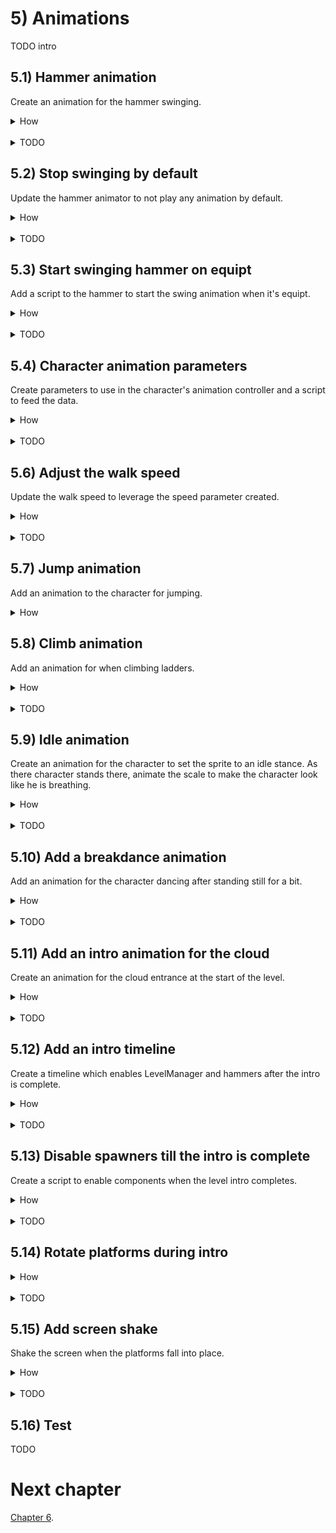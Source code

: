 # 5) Animations 

TODO intro


## 5.1) Hammer animation 

Create an animation for the hammer swinging.

<details><summary>How</summary>

 - Open menu Window -> Animation.
 - Select a hammer.
 - Click create, save as Assets/Animations/**HammerSwing**.

<img src="http://i.imgur.com/Kokz29S.png" width=300px />

 - Click the red record button.

<img src="http://i.imgur.com/bha8EJC.png" width=150px />


 - Modify the rotation, then set it back to 0, creating a keyframe for the default rotation.
 - Double click under 1:00 to create another keyframe.

<img src="http://i.imgur.com/ZVNovlp.png" width=300px />

 - Switch the current time position (the white line) to 0:10.
 - Change rotation to (0, 0, -90).
 - Click record to stop recording.

<hr></details><br>
<details><summary>TODO</summary>

TODO
 - Click play to preview the hammer swinging, adjust the middle keyframe's position until the hammer has a nice swing, about 0:10.
Hit play and the hammer is swinging in the air.

<hr></details>

## 5.2) Stop swinging by default

Update the hammer animator to not play any animation by default.


<details><summary>How</summary>

 - Open menu Window -> Animator.
 - Select a hammer.
 - Right click -> Create State -> Empty.  
 - Select the box which appeared and in the Inspector name it "Idle".
 - Create new Empty State, name it "Idle".
 - Right click and 'Set as Layer Default State'.

<hr></details><br>
<details><summary>TODO</summary>

TODO

<hr></details>


## 5.3) Start swinging hammer on equipt

Add a script to the hammer to start the swing animation when it's equipt.

<details><summary>How</summary>

 - Create script Code/Components/Effects/**PlayAnimationOnEnable**:

```csharp
using UnityEngine;

[RequireComponent(typeof(Animator))]
public class PlayAnimationOnEnable : MonoBehaviour
{
  [SerializeField]
  string animationToPlay;

  Animator animator;

  protected void Awake()
  {
    animator = GetComponent<Animator>();
  }

  protected void OnEnable()
  {
    animator.Play(animationToPlay);
  }
}
```

 - Add it to a hammer prefab and set the animation to play to "HammerSwing".
 - Disable the PlayAnimationOnEnable component and add it under the hammer component's to enable list.

<hr></details><br>
<details><summary>TODO</summary>

TODO

<hr></details>

## 5.4) Character animation parameters

Create parameters to use in the character's animation controller and a script to feed the data.

<details><summary>How</summary>

 - Open menu Window -> Animator.
 - Select the character's child sprite GameObject.
 - Switch to the 'Parameters' tab on the left.
 - Click the '+' button and select 'Float'.

<img src="http://i.imgur.com/p6F4gHG.png" width=150px />

 - Name the parameter "Speed".
 - Repeat to create:
   - A bool named 'isTouchingFloor'.
   - A bool named 'isClimbing'.
   - A bool named 'hasWeapon'.
 - Create script Code/Components/Animations/**PlayerAnimator**:

```csharp
using UnityEngine;

[RequireComponent(typeof(Rigidbody2D))]
[RequireComponent(typeof(LadderMovement))]
[RequireComponent(typeof(WeaponHolder))]
public class PlayerAnimatorController : MonoBehaviour
{
  Animator animator;

  Rigidbody2D myBody;

  LadderMovement ladderMovement;

  FloorDetector floorDetector;

  WeaponHolder weaponHolder;

  protected void Awake()
  {
    animator = GetComponentInChildren<Animator>();
    myBody = GetComponent<Rigidbody2D>();
    ladderMovement = GetComponent<LadderMovement>();
    floorDetector = GetComponentInChildren<FloorDetector>();
    weaponHolder = GetComponent<WeaponHolder>();
  }

  protected void Update()
  {
    animator.SetFloat("Speed", myBody.velocity.magnitude);
    animator.SetBool("isTouchingFloor", floorDetector.isTouchingFloor);
    animator.SetBool("isClimbing", ladderMovement.isOnLadder);
    animator.SetBool("hasWeapon", weaponHolder.currentWeapon != null);
  }
}
```

 - Add it to the character.

<hr></details><br>
<details><summary>TODO</summary>

Hit play to see the character playing the walk animation only while moving.

<img src="http://i.imgur.com/KZYjZf2.gif" width=150px />


<hr></details>

## 5.6) Adjust the walk speed

Update the walk speed to leverage the speed parameter created.

<details><summary>How</summary>

 - In the Animator for the character, select the 'CharacterWalk' state (the orange box).
 - In the Inspector, under speed check the box near 'Multiplier' to enable a 'Parameter'.
 - Confirm Speed is selected (should be the default).
 - Adjust the 'Speed' to about '.4'

<img src="http://i.imgur.com/9A6mp98.png" width=300px />


<hr></details><br>
<details><summary>TODO</summary>

Now the character's walk animation should align with the moment a little better.  Adjust the value to something you think looks good. However the walk animation also plays while jumping:

<img src="http://i.imgur.com/2dfN2RE.gif" width=150px />

<hr></details>

## 5.7) Jump animation

Add an animation to the character for jumping. 

<details><summary>How</summary>

 - Select the character's sprite and in the Animation window, create a new clip Assets/Animations/**CharacterJump**.
 - Select the sprites for the jump animation. We are using **adverturer_spritesheet_7** and **8**.
 - Drag and drop the sprites onto the Animation timeline.

<img src="http://i.imgur.com/0rHCGDm.gif" width=300px />

 - In the Animator window, select the CharacterJump state and use the Speed paramater times about .05
 - Right click on the 'Any State' box and select 'Make Transition'.
 - An arrow will follow your mouse, click on the CharacterJump state to create the transition.

<img src="http://i.imgur.com/Fl0WTPO.gif" width=300px />

 - Select the transition arrow just created, in the Inspector click the plus to create a new condition.

<img src="http://i.imgur.com/WgOfzQY.png" width=150px />

 - Change the condition to read 'isTouchingFloor false'.
 - Under 'Settings':
   - Change the 'Transition Duration' to 0.
   - Uncheck 'Can Transition to Self'.
 - Create a transition from CharacterJump to CharacterWalk.
 - Select the transition and set the condition to 'isTouchingFloor true'.
 - Uncheck 'Has Exit Time'.
 - Change the 'Transition Duration' to 0.

</details>


## 5.8) Climb animation

Add an animation for when climbing ladders.

<details><summary>How</summary>

 - Create a new animation for the character Assets/Animations/**CharacterClimb**.
 - Drag in the sprites for the climb animation.  We are using **adverturer_spritesheet_5** and **6**.
 - Select the CharacterClimb state and use the Speed paramater times about .1
 - Create a transition from Any State to CharacterClimb.
   - Add a condition 'isClimbing true'.
 - Create a transition from CharacterClimb to CharacterWalk.
   - Uncheck Has Exit Time.
   - Set Transition Duration to 0.
   - Uncheck Can Transition to Self.
   - Add a condition 'isClimbing false'.
 - Select the transition from Any State to CharacterJump
   - Add a condition 'isClimbing false'.


<hr></details><br>
<details><summary>TODO</summary>

TODO

<hr></details>

## 5.9) Idle animation

Create an animation for the character to set the sprite to an idle stance.  As there character stands there, animate the scale to make the character look like he is breathing.

<details><summary>How</summary>

 - Create a new animation for the character Assets/Animations/**CharacterIdle**.
 - Click record
   - Change the 'Sprite' under the character's Sprite Renderer component to an idle stance. We are using **adventurer_tilesheet_0**.
   - Double click to create a keyframe at 1:00.
   - Switch the current time position to 0:30 and set the Transform scale to (1, .95, 1).
   - Switch the time to 1:00 and set the Transform scale to (1, 1, 1).
   - Then stop recording.   
 - In the Animator, create a transition from CharacterWalk to CharacterIdle.
   - Uncheck Has Exit Time.
   - Set transition duration to 0.
   - Add a condition when 'Speed' is 'Less' than '.1'
 - Make a transition from CharacterIdle to CharacterWalk.
   - Uncheck Has Exit Time.
   - Set transition duration to 0.
   - Add a condition for 'Speed' is 'Greater' than '.1'




<hr></details><br>
<details><summary>TODO</summary>

The character's animator controller should look something like this now:

<img src="http://i.imgur.com/VotmF1k.png" width=200px />

Hit play so see the character switch between walking and standing:

<img src="http://i.imgur.com/YjZ1zrE.gif" width=200px />

You can adjust the 'Transition Duration' if you want the character to switch sprites faster or slower.
Hit play, the character should 'walk' as he falls... but once he comes to a complete stop he never starts the walk animation again.


Hit play and note the difference, to help demonstrate what is happening we are using a transition duration of 1 here for both transitions:

<img src="http://i.imgur.com/QV38yfS.gif" width=200px />
<img src="http://i.imgur.com/O7XQUeP.gif" width=150px />

The Animation should now look like this, note the preview of the character's idle sprite and there is no timeline, it is just a single keyframe.

<img src="http://i.imgur.com/j2S25Ex.png" width=300px />

The Animator tab should now have a new state for CharacterIdle (a grey box).


When we make a change to scale while in record mode, a keyframe is added.  So by changing the scale and then changing it back to the default of 1, we simply added a keyframe for scale 1 at the start of the animation. 

<img src="http://i.imgur.com/qVndjho.png" width=200px />

 - Click on 0:02 in the timeline.

This will move the white line, indicating where in the timeline modifications will be made:

<img src="http://i.imgur.com/1pwa5EU.gif" width=200px />

 - In the Inspector, change the scale to 0 and the back to one.

This updated the timeline, creating a second keyframe.

 - Click on 0:01 in the timeline.
 - Change the the scale to (1, .95, 1).
 - Hit record to stop recording.

Your animation should look like this:

<img src="http://i.imgur.com/ebuSIxb.png" width=200px />

Hit play to see the character breathing, but maybe a little fast:

<img src="http://i.imgur.com/81bajQP.gif" width=100px />

 - Change the CharacterIdle animator state's 'Speed' to about .01

The breath rate should be more reasonable now:

<img src="http://i.imgur.com/bfYKFkC.gif" width=100px />

<hr></details>


## 5.10) Add a breakdance animation

Add an animation for the character dancing after standing still for a bit.  

<details><summary>How</summary>

 - Create a new animation for the character Assets/Animations/**CharacterDance**.
 - Select all the sprites for this animation and drag them into the timeline. We are using **adventurer_tilesheet_11** **- 21** (10 sprites).
 - Change the CharacterDance speed to '.1'
 - Create a transition from CharacterIdle to CharacterDance.
   - Change the 'Exit Time' to about '3'
   - Set Transition Duration to 0.
 - Create a transition from CharacterDance to CharacterIdle.
   - Set Transition Duration to 0.
 - Create a transition from CharacterDance to CharacterWalk.
   - Uncheck 'Has Exit Time'.
   - Set Transition Duration to 0.
   - Add a Condition for 'Speed' is 'Greater' than '.1'

<hr></details><br>
<details><summary>TODO</summary>

Click play in the animation tab to see a preview of the dance, but it may be a little fast:

<img src="http://i.imgur.com/thjyiMM.gif" width=200px />


Play to preview the dance:

<img src="http://i.imgur.com/pE6tUfe.gif" width=150px />

However if you start to walk during the dance, it doesn't look quite right:

<img src="http://i.imgur.com/d9wCdad.gif" width=250px />


Now we resume walking as desired:

<img src="http://i.imgur.com/t7cUVPI.gif" width=250px />


<hr></details>





## 5.11) Add an intro animation for the cloud

Create an animation for the cloud entrance at the start of the level.

<details><summary>How</summary>

 - Create an animation for the evil cloud sprite Assets/Animations/**CloudLevel1Entrance**.
 - Click record:
   - Start by moving the cloud off screen.
   - Then over time, modify its position to create a dramatic entrance.
 - Select Assets/Animations/CloudLevel1Entrance and in the Inspector uncheck 'Loop Time'.

<hr></details><br>
<details><summary>TODO</summary>

TODO

<hr></details>


## 5.12) Add an intro timeline

Create a timeline which enables LevelManager and hammers after the intro is complete.

<details><summary>How</summary>

 - Open menu Window -> Timeline.
 - Select the evil cloud sprite and click 'Create'.  Save as Assets/Animations/**Level1Entrance**.
 - Select 'Add from Animation Clip' and select CloudLevel1Entrance.

<img src="http://i.imgur.com/7HXZs7Z.gif" width=300px />

 - Drag the parent 'Hammers' GameObject (which holds all the hammers) onto the timeline and select 'Activation Track'.
 - Move the box for the script so that it starts after the cloud animation completes.  The size of the box itself does not matter, the start represents when it will be enabled and the end must align with the end of the time timeline to prevent it from being disabled.

<img src="http://i.imgur.com/6XyJZlh.gif" width=300px />

 - Do the same for the LevelManager and the ladders.

<hr></details><br>
<details><summary>TODO</summary>

TODO

<hr></details>


## 5.13) Disable spawners till the intro is complete

Create a script to enable components when the level intro completes.

<details><summary>How</summary>

 - Create script Code/Components/Life/**EnableComponentsOnLevelLoad**:

```csharp
using UnityEngine;

public class EnableComponentsOnLevelLoad : MonoBehaviour
{
  [SerializeField]
  MonoBehaviour[] componentToEnableOnAlmostLoaded;
  
  [SerializeField]
  MonoBehaviour[] componentToEnableOnComplete;

  public void OnLevelAlmostLoaded()
  {
    for(int i = 0; i < componentToEnableOnAlmostLoaded.Length; i++)
    {
      MonoBehaviour component = componentToEnableOnAlmostLoaded[i];
      component.enabled = true;
    }
  }

  public void OnLevelLoaded()
  {
    for(int i = 0; i < componentToEnableOnComplete.Length; i++)
    {
      MonoBehaviour component = componentToEnableOnComplete[i];
      component.enabled = true;
    }
  }
}
```

 - For both the cloud and door:
   - Disable the Spawner component.
   - Add EnableComponentsOnLevelLoad.
   - Set the Components To Enable On Complete to the Spawner component.
 - Create script Code/Components/Animations/**EndOfLevelPlayable**:

```csharp
using UnityEngine;
using UnityEngine.Playables;
using UnityEngine.Timeline;

public class EndOfLevelPlayable : BasicPlayableBehaviour
{
  public enum EndOfLevelEventType
  {
    AlmostComplete, Complete
  }

  [SerializeField]
  EndOfLevelEventType eventType;

  public override void OnBehaviourPlay(
    Playable playable,
    FrameData info)
  {
    base.OnBehaviourPlay(playable, info);

    EnableComponentsOnLevelLoad[] endOfLevelList
      = GameObject.FindObjectsOfType<EnableComponentsOnLevelLoad>();

    for(int i = 0; i < endOfLevelList.Length; i++)
    {
      EnableComponentsOnLevelLoad endOfLevel = endOfLevelList[i];
      switch(eventType)
      {
        case EndOfLevelEventType.AlmostComplete:
          endOfLevel.OnLevelAlmostLoaded();
          break;
        case EndOfLevelEventType.Complete:
          endOfLevel.OnLevelLoaded();
          break;
      }
    }
  }
}
```

 - Drag drop the script into the timeline.  Set the time like we did for the hammers.
 - In the Inspector, change the 'Event Type' to 'Complete'.

<img src="http://i.imgur.com/ynW3z5a.png" width=300px />

 - Drag the script in a second time and set the time to fire a bit before the animation ends.

<img src="http://i.imgur.com/AYkG3Jc.png" width=300px />

<hr></details><br>
<details><summary>TODO</summary>

TODO

<hr></details>

## 5.14) Rotate platforms during intro

<details><summary>How</summary>

Platforms should start out straight and then when the intro animation is nearly complete, shake down into position.

<hr></details><br>
<details><summary>TODO</summary>

 - Create script Code/Components/Movement/**RotateOvertimeToOriginal**:

```csharp
using System.Collections;
using UnityEngine;

public class RotateOvertimeToOriginal : MonoBehaviour
{
  [SerializeField]
  float rotationTimeFactor = 1;

  [SerializeField]
  float maxTimeBetweenRotations = .25f;

  Quaternion targetRotation;

  protected void Awake()
  {
    // Start with no rotation
    targetRotation = transform.rotation;
    transform.rotation = Quaternion.identity;
  }

  protected void Start()
  {
    StartCoroutine(AnimateRotation());
  }

  IEnumerator AnimateRotation()
  {
    float percentComplete = 0;
    float sleepTimeLastFrame = 0;
    while(true)
    {
      sleepTimeLastFrame = UnityEngine.Random.Range(0, maxTimeBetweenRotations);
      yield return new WaitForSeconds(sleepTimeLastFrame);

      float percentCompleteThisFrame = sleepTimeLastFrame * rotationTimeFactor;
      percentCompleteThisFrame *= UnityEngine.Random.Range(0, 10);
      percentComplete += percentCompleteThisFrame;
      if(percentComplete >= 1)
      {
        transform.rotation = targetRotation;
        yield break;
      }
      transform.rotation = Quaternion.Lerp(Quaternion.identity, targetRotation, percentComplete);
    }
  }
}
```

 - For each Platform:
   - Add RotateOvertimeToOriginal and disable the component.
   - Add EnableComponentsOnLevelLoad and add RotateOvertimeToOriginal to the 'Components to enable on almost loaded'.

<hr></details>

## 5.15) Add screen shake

Shake the screen when the platforms fall into place.

<details><summary>How</summary>

 - Create script Code/Components/Animations/**ScreenShake**.

```csharp
using System.Collections;
using UnityEngine;

public class ScreenShake : MonoBehaviour
{
  [SerializeField]
  float timeToShakeFor = 1;

  [SerializeField]
  float maxTimeBetweenShakes = .2f;

  [SerializeField]
  float shakeMagnitude = 1;

  protected void Start()
  {
    StartCoroutine(ShakeCamera());
  }

  IEnumerator ShakeCamera()
  {
    Camera camera = Camera.main;
    Vector3 startingPosition = camera.transform.position;

    float timePassed = 0;
    while(timePassed < timeToShakeFor)
    {
      float percentComplete = timePassed / timeToShakeFor;
      percentComplete *= 2;
      if(percentComplete > 1)
      {
        percentComplete = 2 - percentComplete;
      }
      camera.transform.position = startingPosition + (Vector3)UnityEngine.Random.insideUnitCircle * shakeMagnitude * percentComplete;

      float sleepTime = UnityEngine.Random.Range(0, maxTimeBetweenShakes * (1 - percentComplete));
      yield return new WaitForSeconds(sleepTime);
      sleepTime = Mathf.Max(Time.deltaTime, sleepTime);
      timePassed += sleepTime;
    }

    camera.transform.position = startingPosition;
  }
}
```

 - Add it to the camera and disable the component.
 - Add EnableComponentsOnLevelLoad, add screenshake to the list to enable on almost complete.

<hr></details><br>
<details><summary>TODO</summary>

TODO

<hr></details>

## 5.16) Test

TODO

# Next chapter

[Chapter 6](https://github.com/hardlydifficult/Platformer/blob/master/Chapter6.md).
